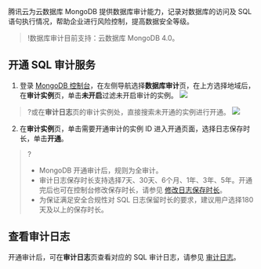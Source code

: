 腾讯云为云数据库 MongoDB 提供数据库审计能力，记录对数据库的访问及 SQL 语句执行情况，帮助企业进行风险控制，提高数据安全等级。

>!数据库审计目前支持：云数据库 MongoDB 4.0。

## 开通 SQL 审计服务
1. 登录 [MongoDB 控制台](https://console.cloud.tencent.com/dls/mongodb)，在左侧导航选择**数据库审计**页，在上方选择地域后，在**审计实例**页，单击**未开启**过滤未开启审计的实例。
![](https://main.qcloudimg.com/raw/7f392eeef2526fcf2a71c847cff5474c.png)
>?或在**审计日志**页的审计实例处，直接搜索未开通的实例进行开通。
>![](https://main.qcloudimg.com/raw/1f1b8e541049e6007e9d7391f1bd4e8e.png)
2. 在**审计实例**页，单击需要开通审计的实例 ID 进入开通页面，选择日志保存时长，单击**开通**。
>?
>- MongoDB 开通审计后，规则为全审计。
>- 审计日志保存时长支持选择7天、30天、6个月、1年、3年、5年。开通完后也可在控制台修改保存时长，请参见 [修改日志保存时长](https://cloud.tencent.com/document/product/672/61305)。
>- 为保证满足安全合规性对 SQL 日志保留时长的要求，建议用户选择180天及以上的保存时长。

## 查看审计日志
开通审计后，可在**审计日志**页查看对应的 SQL 审计日志，请参见 [审计日志](https://cloud.tencent.com/document/product/672/61284)。
